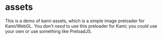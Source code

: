 # assets

This is a demo of kami-assets, which is a simple image preloader for Kami/WebGL. You don't _need_ to use this preloader for Kami; you could use your own or use something like PreloadJS.
